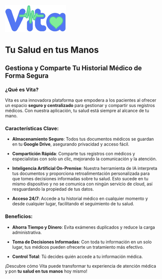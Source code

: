 <img src="./webapp/src/assets/vita-logo-no-bg.png" alt="Vita Logo" width="200" />

# Tu Salud en tus Manos

## Gestiona y Comparte Tu Historial Médico de Forma Segura

### ¿Qué es Vita?

Vita es una innovadora plataforma que empodera a los pacientes al ofrecer un espacio **seguro y centralizado** para gestionar y compartir sus registros médicos. Con nuestra aplicación, tu salud está siempre al alcance de tu mano.

### Características Clave:

- **Almacenamiento Seguro**: Todos tus documentos médicos se guardan en tu **Google Drive**, asegurando privacidad y acceso fácil.
  
- **Compartición Rápida**: Comparte tus registros con médicos y especialistas con solo un clic, mejorando la comunicación y la atención.

- **Inteligencia Artificial On-Premise**: Nuestra herramienta de IA interpreta tus documentos y proporciona retroalimentación personalizada para que tomes decisiones informadas sobre tu salud. Esto sucede en tu mismo dispositivo y no se comunica con ningún servicio de cloud, así resguardando la propiedad de tus datos.

- **Acceso 24/7**: Accede a tu historial médico en cualquier momento y desde cualquier lugar, facilitando el seguimiento de tu salud.

### Beneficios:

- **Ahorra Tiempo y Dinero**: Evita exámenes duplicados y reduce la carga administrativa.
  
- **Toma de Decisiones Informadas**: Con toda tu información en un solo lugar, tus médicos pueden ofrecerte un tratamiento más efectivo.

- **Control Total**: Tú decides quién accede a tu información médica.

¡Descubre cómo Vita puede transformar tu experiencia de atención médica y pon **tu salud en tus manos** hoy mismo!
